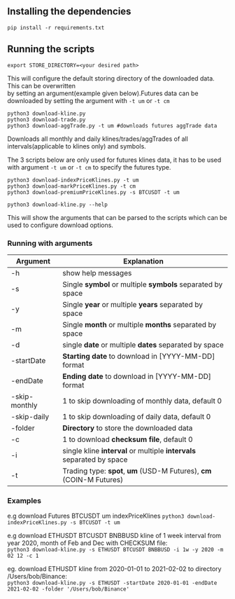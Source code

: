 ## Installing the dependencies

`pip install -r requirements.txt`

## Running the scripts

`export STORE_DIRECTORY=<your desired path>`

This will configure the default storing directory of the downloaded data. This can be 
overwritten <br/> by setting an argument(example given below).Futures data can be downloaded by setting the argument with `-t um` or
`-t cm` 

`python3 download-kline.py` <br/>
`python3 download-trade.py` <br/>
`python3 download-aggTrade.py -t um #downloads futures aggTrade data` 

Downloads all monthly and daily klines/trades/aggTrades of all intervals(applicable to klines only) and symbols.

The 3 scripts below are only used for futures klines data, it has to be used with argument `-t um` or `-t cm` to
specify the futures type.

`python3 download-indexPriceKlines.py -t um` <br/>
`python3 download-markPriceKlines.py -t cm` <br/>
`python3 download-premiumPriceKlines.py -s BTCUSDT -t um` 

`python3 download-kline.py --help` 

This will show the arguments that can be parsed to the scripts which can be used to configure download options.

### Running with arguments
| Argument        | Explanation |         
| --------------- | ---------------- |
| -h              | show help messages| 
| -s              | Single **symbol** or multiple **symbols** separated by space | 
| -y              | Single **year** or multiple **years** separated by space| 
| -m              | Single **month** or multiple **months** separated by space | 
| -d              | single **date** or multiple **dates** separated by space    | 
| -startDate      | **Starting date** to download in [YYYY-MM-DD] format    | 
| -endDate        | **Ending date** to download in [YYYY-MM-DD] format     | 
| -skip-monthly   | 1 to skip downloading of monthly data, default 0 |
| -skip-daily     | 1 to skip downloading of daily data, default 0 |
| -folder         | **Directory** to store the downloaded data    | 
| -c              | 1 to download **checksum file**, default 0       | 
| -i              | single kline **interval** or multiple **intervals** separated by space      |
| -t              | Trading type: **spot**, **um** (USD-M Futures), **cm** (COIN-M Futures)    |

### Examples 

e.g download Futures BTCUSDT um indexPriceKlines
`python3 download-indexPriceKlines.py -s BTCUSDT -t um`

e.g download ETHUSDT BTCUSDT BNBBUSD kline of 1 week interval from year 2020, month of Feb and Dec with CHECKSUM file:<br/>
`python3 download-kline.py -s ETHUSDT BTCUSDT BNBBUSD -i 1w -y 2020 -m 02 12 -c 1`

eg. download ETHUSDT kline from 2020-01-01 to 2021-02-02 to directory /Users/bob/Binance:<br/>
`python3 download-kline.py -s ETHUSDT -startDate 2020-01-01 -endDate 2021-02-02 -folder '/Users/bob/Binance'`
